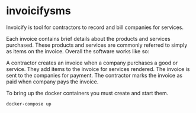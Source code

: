 # invoicifysms
Invoicify is tool for contractors to record and bill companies for services.

Each invoice contains brief details about the products and services purchased. These products and services are commonly referred to simply as items on the invoice. Overall the software works like so:

A contractor creates an invoice when a company purchases a good or service.
They add items to the invoice for services rendered.
The invoice is sent to the companies for payment.
The contractor marks the invoice as paid when company pays the invoice.

To bring up the docker containers you must create and start them.

`docker-compose up`